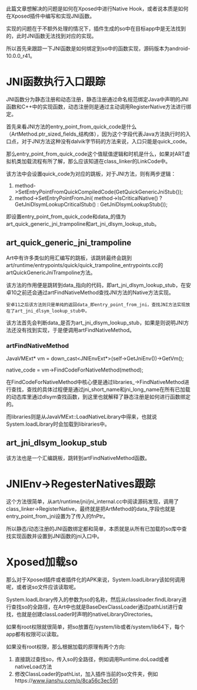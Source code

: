 此篇文章想解决的问题是如何在Xposed中进行Native Hook，或者说本质是如何在Xposed插件中编写和实现JNI函数。

实现的问题在于不额外处理的情况下，插件生成的so中在目标app中是无法找到的，此时JNI函数无法找到对应的实现。

所以首先来跟踪一下JNI函数是如何绑定到so中的函数实现，源码版本为android-10.0.0_r41。

# JNI函数执行入口跟踪

JNI函数分为静态注册和动态注册，静态注册通过命名规范绑定Java中声明的JNI函数和C++中的实现函数，动态注册则是通过主动调用RegisterNative方法进行绑定。

首先来看JNI方法的entry_point_from_quick_code是什么（ArtMethod.ptr_sized_fields_结构体），因为这个字段代表Java方法执行时的入口点，对于JNI方法这种没有dalvik字节码的方法来说，入口只能是quick_code。

那么entry_point_from_quick_code这个值赋值逻辑和时机是什么，如果对ART虚拟机类加载流程有所了解，那么应该知道在class_linker的LinkCode中。

该方法中会设置quick_code为对应的跳板，对于JNI方法，则有两步逻辑：
1.  method->SetEntryPointFromQuickCompiledCode(GetQuickGenericJniStub());
2.   method->SetEntryPointFromJni(
        method->IsCriticalNative() ? GetJniDlsymLookupCriticalStub() : GetJniDlsymLookupStub());

即设置entry_point_from_quick_code和data_的值为art_quick_generic_jni_trampoline和art_jni_dlsym_lookup_stub。

## art_quick_generic_jni_trampoline
Art中有许多类似的用汇编写的跳板，该跳转最终会跳到art/runtime/entrypoints/quick/quick_trampoline_entrypoints.cc的artQuickGenericJniTrampoline方法。

该方法的作用便是跳转到data_指向的代码，即art_jni_dlsym_lookup_stub，在安卓10之前还会通过artFindNativeMethod查找JNI方法的Native方法实现。

```
安卓11之后该方法则只是单纯的返回data_即entry_point_from_jni，查找JNI方法实现放在了art_jni_dlsym_lookup_stub中。
```

该方法首先会判断data_是否为art_jni_dlsym_lookup_stub，如果是则说明JNI方法还没有找到实现，于是便调用artFindNativeMethod。

### artFindNativeMethod

JavaVMExt* vm = down_cast<JNIEnvExt*>(self->GetJniEnv())->GetVm();

native_code = vm->FindCodeForNativeMethod(method);

在FindCodeForNativeMethod中核心便是通过libraries_->FindNativeMethod进行查找，查找的具体过程便是通过jni_short_name和jni_long_name在所有已加载的动态库里通过dlsym查找函数，到这里也就解释了静态注册是如何进行函数绑定的。

而libraries则是从JavaVMExt::LoadNativeLibrary中得来，也就说System.loadLibrary时会加载到libiraries中。

## art_jni_dlsym_lookup_stub
该方法也是一个汇编跳板，跳转到artFindNativeMethod函数。

# JNIEnv->RegesterNatives跟踪
这个方法很简单，从art/runtime/jni/jni_internal.cc中阅读源码发现，调用了class_linker->RegisterNative，最终就是把ArtMethod的data_字段也就是entry_point_from_jni设置为了传入的fnPtr。

所以静态/动态注册的JNI函数绑定都和简单，本质就是从所有已加载的so库中查找实现函数并设置到JNI函数的jni入口中。

# Xposed加载so
那么对于Xposed插件或者插件化的APK来说，System.loadLibrary该如何调用呢，或者说so文件应该读取呢。

System.loadLibrary传入的参数为so的名称，然后从classloader.findLibrary进行查找so的全路径，在Art中也就是BaseDexClassLoader通过pathList进行查找，也就是创建classLoader时声明的nativeLibraryDirectories。

如果有root权限就很简单，把so放置在/system/lib或者/system/lib64下，每个app都有权限可以读取。

如果没有root权限，那么根据加载的原理有两个方向:
1. 直接跳过查找so，传入so的全路径，例如调用Runtime.doLoad或者nativeLoad方法
2. 修改ClassLoader的pathList，加入插件当前的so文件夹，例如https://www.jianshu.com/p/8ca56c3ec591


